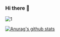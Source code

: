 ### Hi there 👋

![1](https://user-images.githubusercontent.com/68409293/89876003-f9f24d00-dbf8-11ea-832d-43c48d2c8be5.png)


[![Anurag's github stats](https://github-readme-stats.vercel.app/api?username=wonhoelee&theme=radical)](https://github.com/anuraghazra/github-readme-stats)

